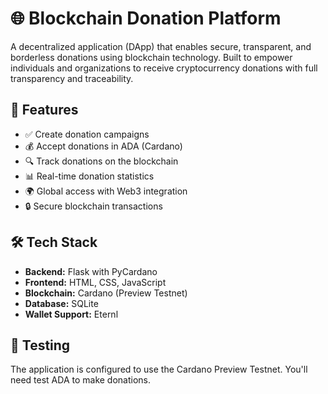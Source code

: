 # 🌐 Blockchain Donation Platform

A decentralized application (DApp) that enables secure, transparent, and borderless donations using blockchain technology. Built to empower individuals and organizations to receive cryptocurrency donations with full transparency and traceability.

## 🚀 Features

- ✅ Create donation campaigns
- 💰 Accept donations in ADA (Cardano)
- 🔍 Track donations on the blockchain
- 📊 Real-time donation statistics
- 🌍 Global access with Web3 integration
- 🔒 Secure blockchain transactions

## 🛠️ Tech Stack

- **Backend:** Flask with PyCardano
- **Frontend:** HTML, CSS, JavaScript
- **Blockchain:** Cardano (Preview Testnet)
- **Database:** SQLite
- **Wallet Support:** Eternl

## 🧪 Testing

The application is configured to use the Cardano Preview Testnet. You'll need test ADA to make donations.







